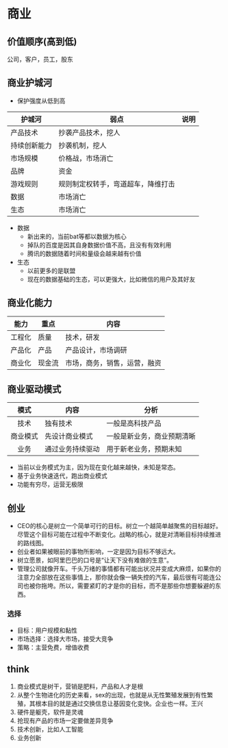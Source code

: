 # 商业
## 价值顺序(高到低)
公司，客户，员工，股东

## 商业护城河
* 保护强度从低到高

| 护城河 | 弱点 | 说明 |
| - | - | - |
| 产品技术 | 抄袭产品技术，挖人 |  |
| 持续创新能力 | 抄袭机制，挖人 |  |
| 市场规模 | 价格战，市场消亡 |  |
| 品牌 | 资金 |  |
| 游戏规则 | 规则制定权转手，弯道超车，降维打击 |  |
| 数据 | 市场消亡 |  |
| 生态 | 市场消亡 |  |

* 数据
  * 新出来的，当前bat等都以数据为核心
  * 掉队的百度是因其自身数据价值不高，且没有有效利用
  * 腾讯的数据随着时间和量级会越来越有价值
* 生态
  * 以前更多的是联盟
  * 现在的数据基础的生态，可以更强大，比如微信的用户及其好友

## 商业化能力

| 能力 | 重点 | 内容 |
| :----: | ---- | ---- |
| 工程化 | 质量 | 技术，研发 |
| 产品化 | 产品 | 产品设计，市场调研 |
| 商业化 | 现金流 | 市场，商务，销售，运营，融资 |

## 商业驱动模式

| 模式 | 内容 | 分析 |
| :----: | ---- | ---- |
| 技术 | 独有技术 | 一般是高科技产品 |
| 商业模式 | 先设计商业模式 | 一般是新业务，商业预期清晰 |
| 业务 | 通过业务持续驱动 | 用于新老业务，预期未知 |

* 当前以业务模式为主，因为现在变化越来越快，未知是常态。
* 基于业务快速迭代，跑出商业模式
* 功能有穷尽，运营无极限

## 创业
* CEO的核心是树立一个简单可行的目标。树立一个越简单越聚焦的目标越好。尽管这个目标可能在过程中不断变化。战略的核心，就是对清晰目标持续推进的路线图。
* 创业者如果被眼前的事物所影响，一定是因为目标不够远大。
* 树立愿景，如阿里巴巴的口号是“让天下没有难做的生意”。
* 管理公司就像开车。千头万绪的事情都有可能出状况并变成大麻烦，如果你的注意力全部放在这些事情上，那你就会像一辆失控的汽车，最后很有可能连公司也被你拖垮。所以，需要紧盯的才是你的目标，而不是那些你想要躲避的东西。

### 选择
* 目标：用户规模和黏性
* 市场选择：选择大市场，接受大竞争
* 策略：主营免费，增值收费

## think
1. 商业模式是树干，营销是肥料，产品和人才是根
1. 从整个生物进化的历史来看，sex的出现，也就是从无性繁殖发展到有性繁殖，其根本目的就是通过交换信息让基因变化变快。企业也一样。王兴
1. 硬件是躯壳，软件是灵魂
1. 抢现有产品的市场一定要做差异竞争
  1. 技术创新，比如人工智能
  1. 业务创新
